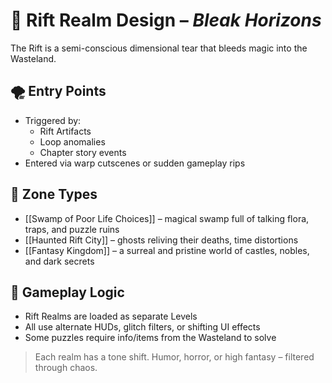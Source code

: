 # 🔮 Rift Realm Design – *Bleak Horizons*

The Rift is a semi-conscious dimensional tear that bleeds magic into the Wasteland.

## 🌪️ Entry Points
- Triggered by:
  - Rift Artifacts
  - Loop anomalies
  - Chapter story events
- Entered via warp cutscenes or sudden gameplay rips

## 🧙 Zone Types
- [[Swamp of Poor Life Choices]] – magical swamp full of talking flora, traps, and puzzle ruins
- [[Haunted Rift City]] – ghosts reliving their deaths, time distortions
- [[Fantasy Kingdom]] – a surreal and pristine world of castles, nobles, and dark secrets

## 🧩 Gameplay Logic
- Rift Realms are loaded as separate Levels
- All use alternate HUDs, glitch filters, or shifting UI effects
- Some puzzles require info/items from the Wasteland to solve

> Each realm has a tone shift. Humor, horror, or high fantasy – filtered through chaos.
